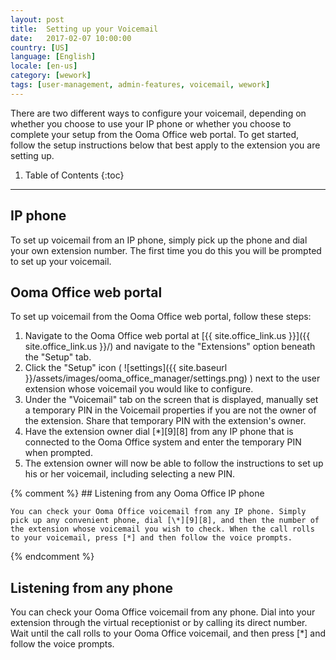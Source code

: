 ```yaml
---
layout: post
title:  Setting up your Voicemail
date:   2017-02-07 10:00:00
country: [US]
language: [English]
locale: [en-us]
category: [wework]
tags: [user-management, admin-features, voicemail, wework]
---
```


There are two different ways to configure your voicemail, depending on whether you choose to use your IP phone or whether you choose to complete your setup from the Ooma Office web portal. To get started, follow the setup instructions below that best apply to the extension you are setting up.

1. Table of Contents
{:toc}
* * *

## IP phone

To set up voicemail from an IP phone, simply pick up the phone and dial your own extension number. The first time you do this you will be prompted to set up your voicemail.

## Ooma Office web portal

To set up voicemail from the Ooma Office web portal, follow these steps:

1. Navigate to the Ooma Office web portal at [{{ site.office_link.us }}]({{ site.office_link.us }}/) and navigate to the "Extensions" option beneath the "Setup" tab.
2. Click the "Setup" icon ( ![settings]({{ site.baseurl }}/assets/images/ooma_office_manager/settings.png) ) next to the user extension whose voicemail you would like to configure.
3. Under the "Voicemail" tab on the screen that is displayed, manually set a temporary PIN in the Voicemail properties if you are not the owner of the extension. Share that temporary PIN with the extension's owner.
4. Have the extension owner dial [*][9][8] from any IP phone that is connected to the Ooma Office system and enter the temporary PIN when prompted.
5. The extension owner will now be able to follow the instructions to set up his or her voicemail, including selecting a new PIN.

{% comment %}
	## Listening from any Ooma Office IP phone

	You can check your Ooma Office voicemail from any IP phone. Simply pick up any convenient phone, dial [\*][9][8], and then the number of the extension whose voicemail you wish to check. When the call rolls to your voicemail, press [*] and then follow the voice prompts.
{% endcomment %}

## Listening from any phone

You can check your Ooma Office voicemail from any phone. Dial into your extension through the virtual receptionist or by calling its direct number. Wait until the call rolls to your Ooma Office voicemail, and then press [*] and follow the voice prompts.